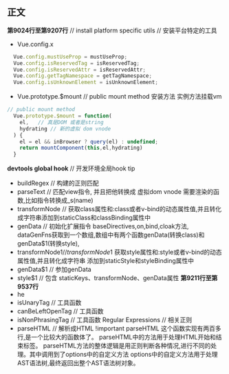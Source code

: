 正文
---
**第9024行至第9207行**
  // install platform specific utils // 安装平台特定的工具
  * Vue.config.x
```javascript
  Vue.config.mustUseProp = mustUseProp;
  Vue.config.isReservedTag = isReservedTag;
  Vue.config.isReservedAttr = isReservedAttr;
  Vue.config.getTagNamespace = getTagNamespace;
  Vue.config.isUnknownElement = isUnknownElement;
```
  * Vue.prototype.$mount // public mount method  安装方法 实例方法挂载vm
```javascript
// public mount method
  Vue.prototype.$mount = function(
    el,   // 真是DOM 或者是string
    hydrating // 新的虚拟 dom vnode
  ) {
    el = el && inBrowser ? query(el) : undefined;
    return mountComponent(this,el,hydrating)
  }
```
**devtools global hook** // 开发环境全局hook tip
  * buildRegex // 构建的正则匹配
  * parseText // 匹配view指令, 并且把他转换成 虚拟dom vnode 需要渲染的函数,比如指令转换成_s(name)
  * transformNode  // 获取class属性和:class或者v-bind的动态属性值,并且转化成字符串添加到staticClass和classBinding属性中
  * genData // 初始化扩展指令 baseDirectives,on,bind,cloak方法, dataGenFns获取到一个数组,数组中有两个函数genData(转换class)和
    genData$1(转换style),
  * transformNode$1 // transformNode$1 获取style属性和:style或者v-bind的动态属性值,并且转化成字符串 添加到staticStyle和styleBinding属性中
  * genData$1 // 参加genData
  * style$1 // 包含 staticKeys、transformNode、genData属性
**第9211行至第9537行**
  * he
  * isUnaryTag // 工具函数
  * canBeLeftOpenTag // 工具函数
  * isNonPhrasingTag // 工具函数 Regular Expressions // 相关正则
  * parseHTML // 解析成HTML !important 
    parseHTML 这个函数实现有两百多行,是一个比较大的函数体了。
    parseHTML中的方法用于处理HTML开始和结束标签。
    parseHTML方法的整体逻辑是用正则判断各种情况,进行不同的处理。其中调用到了options中的自定义方法
    options中的自定义方法用于处理AST语法树,最终返回出整个AST语法树对象。
    
  
